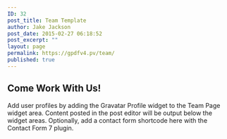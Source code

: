 ```yaml
---
ID: 32
post_title: Team Template
author: Jake Jackson
post_date: 2015-02-27 06:18:52
post_excerpt: ""
layout: page
permalink: https://gpdfv4.pv/team/
published: true
---
```

<h2>Come Work With Us!</h2>

Add user profiles by adding the Gravatar Profile widget to the Team Page widget area. Content posted in the post editor will be output below the widget areas. Optionally, add a contact form shortcode here with the Contact Form 7 plugin.